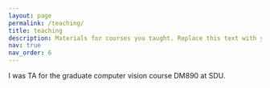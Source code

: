 ```yaml
---
layout: page
permalink: /teaching/
title: teaching
description: Materials for courses you taught. Replace this text with your description.
nav: true
nav_order: 6
---
```


<!-- For now, this page is assumed to be a static description of your courses. You can convert it to a collection similar to `_projects/` so that you can have a dedicated page for each course.

Organize your courses by years, topics, or universities, however you like! -->

I was TA for the graduate computer vision course DM890 at SDU. 

<!-- https://odin.sdu.dk/sitecore/index.php?a=searchfagbesk&internkode=dm890&lang=en -->

<!-- Computer Vision is the study of enabling machines to "see" the visual world (i.e., understand images and videos). In this course, the students will learn fundamental computer vision algorithms and have opportunities to implement them. Further, we will be discussing more recent state-of-the-art visual representation learning approaches.

By successfully completing this course the students will be able to:
knowledge of a selection of basic image processing algorithms
knowledge of computer vision models and methods intended for applications
expert knowledge in a computer vision that is based on the highest international field of research within the field of computer science
to be able to understand and on a scientific basis reflect on the knowledge of the field of computer vision and be able to identify scientific issues
describe, analyze and solve advanced computer science problems using the learned models (current deep neural network (DNN) based approaches to basic image processing and computer vision)
describe, analyze and solve problems in computer vision, demonstrate awareness of the current key research issues in computer vision; learn to implement and train their own DNN models 
analyze advantages and disadvantages of different DNN architectures for image processing and computer vision
elucidate hypotheses made on a qualified theoretical background and be critical of one's own and others' research results and scientific models
plan and carry out scientific projects in computer vision at a high professional level
develop new variants of the learned methods where the specific problem requires it
disseminate research-based knowledge and discuss professional and scientific issues with both peers and non-specialists

This course builds upon the knowledge acquired in previous courses in programming and linear algebra.  -->

<!-- The following main topics are contained in the course:

Mathematical Preliminaries
Fundamentals of Computer Vision:
- Image Filtering, Edge Detection, Interest Point Detectors, Motion and Optical Flow, Imaging Geometry, Camera Models.
- Region Segmentation, Object Detection and Tracking, Line and Curve Detection
Basics of Neural Networks for Pattern Recognition
Deep Learning for Computer Vision
 -Image Classification, Object Detection, Action Recognition
- Video Understanding, Recurrent Neural Networks -->